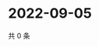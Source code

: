 # 2022-09-05

共 0 条

<!-- BEGIN WEIBO -->
<!-- 最后更新时间 Mon Sep 05 2022 17:02:07 GMT+0800 (China Standard Time) -->

<!-- END WEIBO -->
